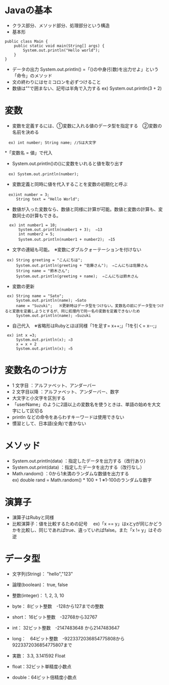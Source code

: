# Javaの基本
* クラス部分、メソッド部分、処理部分という構造
* 基本形
```
public class Main {  
    public static void main(String[] args) {  
        System.out.println("Hello world");  
    }  
}
```
* データの出力
  System.out.println()  =「()の中身(引数)を出力せよ」という「命令」のメソッド
* 文の終わりにはセミコロンを必ずつけること
* 数値は""で囲まない、記号は半角で入力する
  ex) System.out.println(3 + 2)

# 変数
* 変数を定義するには、①変数に入れる値のデータ型を指定する　②変数の名前を決める
``` 
　ex) int number; String name; //Sは大文字
```
*「変数名 = 値」で代入
* System.out.println()の()に変数をいれると値を取り出す
```  
　ex) System.out.println(number);
```
* 変数定義と同時に値を代入することを変数の初期化と呼ぶ
``` 
　ex)int number = 3;  
     String text = "Hello World";
``` 
* 数値が入った変数なら、数値と同様に計算が可能。数値と変数の計算も、変数同士の計算もできる。  
```
  ex) int number1 = 10;  
      System.out.println(number1 + 3);  ⇒13  
      int number2 = 5;  
      System.out.println(number1 + number2);　⇒15
```
* 文字の連結も可能。　※変数にダブルクォーテーションを付けない
```  
 ex) String greeting = "こんにちは";  
     System.out.println(greeting + "佐藤さん");　⇒こんにちは佐藤さん  
     String name = "鈴木さん";  
     System.out.println(greeting + name);  ⇒こんにちは鈴木さん
```
* 変数の更新
```  
 ex) String name = "Sato";  
     System.out.println(name); ⇒Sato  
     name = "Suzuki";   ※更新時はデータ型をつけない。変数名の前にデータ型をつけると変数を定義しようとするが、同じ処理内で同一名の変数を定義できないため  
     System.out.println(name); ⇒Suzuki
```
* 自己代入　※省略形はRubyとほぼ同様「1を足す= x++;」「1を引く= x--;」
```
 ex) int x =3;  
     System.out.println(x); ⇒3  
     x = x + 2  
     System.out.println(x); ⇒5
```

# 変数名のつけ方
- 1 文字目 ：アルファベット、アンダーバー
- 2 文字目以降 ：アルファベット、アンダーバー、数字
- 大文字と小文字を区別する
- 「userName」のように2語以上の変数名を使うときは、単語の始めを大文字にして区切る
- println などの命令をあらわすキーワードは使用できない
- 慣習として、日本語(全角)で書かない

# メソッド
* System.out.println(data) ：指定したデータを出力する（改行あり）
* System.out.print(data) ：指定したデータを出力する（改行なし）
* Math.random() ：0から1未満のランダムな数値を出力する  
  ex) double rand = Math.random() * 100 + 1  ※1-100のランダムな数字  

# 演算子
* 演算子はRubyと同様
* 比較演算子：値を比較するための記号
　ex)「x == y」はxとyが同じかどうかを比較し、同じであればtrue、違っていればfalse。また「x != y」はその逆

# データ型
- 文字列(String)： "hello","123"
- 論理(boolean)： true, false

- 整数(integer)： 1, 2, 3, 10
- byte： 8ビット整数　-128から127までの整数
- short： 16ビット整数　-32768から32767
- int： 32ビット整数　-2147483648 から2147483647
- long：　64ビット整数　-9223372036854775808から9223372036854775807まで

- 実数： 3.3, 3.141592 Float
- float：32ビット単精度小数点
- double：64ビット倍精度小数点
